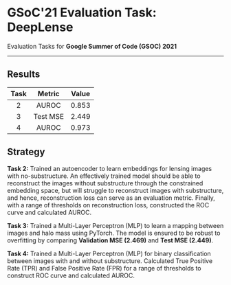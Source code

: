 # GSoC'21 Evaluation Task: DeepLense
Evaluation Tasks for **Google Summer of Code (GSOC) 2021**

***
## Results

| Task | Metric | Value  |
| :---:   | :-: | :-: |
| 2 | AUROC | 0.853 |
| 3 | Test MSE | 2.449 |
| 4 | AUROC | 0.973 |

## Strategy

**Task 2:** Trained an autoencoder to learn embeddings for lensing images with no-substructure. An effectively trained model should be able to reconstruct the images without substructure through the constrained embedding space, but will struggle to reconstruct images with substructure, and hence, reconstruction loss can serve as an evaluation metric. Finally, with a range of thresholds on reconstruction loss, constructed the ROC curve and calculated AUROC.

**Task 3:** Trained a Multi-Layer Perceptron (MLP) to learn a mapping between images and halo mass using PyTorch. The model is ensured to be robust to overfitting by comparing **Validation MSE (2.469)** and **Test MSE (2.449)**.

**Task 4:** Trained a Multi-Layer Perceptron (MLP) for binary classification between images with and without substructure. Calculated True Positive Rate (TPR) and False Positive Rate (FPR) for a range of thresholds to construct ROC curve and calculated AUROC.
